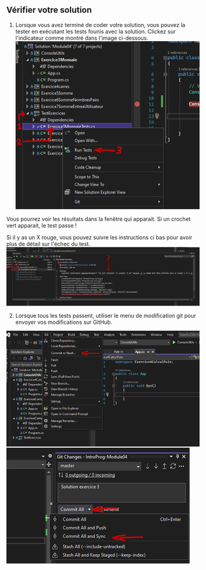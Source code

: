 ## Vérifier votre solution
1. Lorsque vous avez terminé de coder votre solution, vous pouvez la tester en exécutant les tests founis avec la solution. Clickez sur l'indicateur comme montré dans l'image ci-dessous.
![Exécution des tests](img/executer-tests.png)


Vous pourrez voir les résultats dans la fenêtre qui apparait. Si un crochet vert apparait, le test passe ! 

Si il y as un X rouge, vous pouvez suivre les instructions ci bas pour avoir plus de détail sur l'échec du test.
![Détail test](img/detail-test.png)


2. Lorsque tous les tests passent, utiliser le menu de modification git pour envoyer vos modifications sur GitHub.

![Ouvrir le menu de commit](img/open-commit-pannel.png)
![Menu de commit](img/commit.png)

